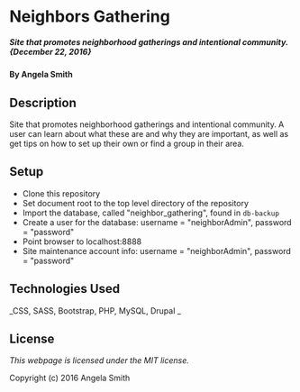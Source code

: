# Neighbors Gathering

##### Site that promotes neighborhood gatherings and intentional community.  {December 22, 2016}

#### By Angela Smith

## Description

Site that promotes neighborhood gatherings and intentional community. A user can learn about what these are and why they are important, as well as get tips on how to set up their own or find a group in their area.

## Setup

* Clone this repository
* Set document root to the top level directory of the repository
* Import the database, called "neighbor_gathering", found in `db-backup`
* Create a user for the database: username = "neighborAdmin", password = "password"
* Point browser to localhost:8888
* Site maintenance account info: username = "neighborAdmin", password = "password"

## Technologies Used

_CSS,
SASS,
Bootstrap,
PHP,
MySQL,
Drupal
_

## License

_This webpage is licensed under the MIT license._

Copyright (c) 2016 Angela Smith
